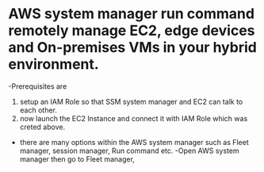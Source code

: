 # AWS system manager run command remotely manage EC2, edge devices and On-premises VMs in your hybrid environment.
-Prerequisites are
  1) setup an IAM Role so that SSM system manager and EC2 can talk to each other.
  2) now launch the EC2 Instance and connect it with IAM Role which was creted above.

- there are many options within the AWS system manager such as Fleet manager, session manager, Run command etc.
-Open AWS system manager then go to Fleet manager, 
